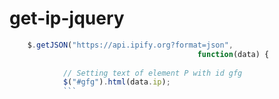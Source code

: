 # get-ip-jquery
```js
    $.getJSON("https://api.ipify.org?format=json", 
                                          function(data) { 
  
            // Setting text of element P with id gfg 
            $("#gfg").html(data.ip); 
            ```
